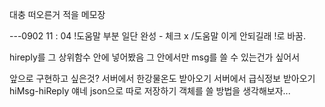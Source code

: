 대충 떠오른거 적을 메모장

---0902 11 : 04
!도움말 부분 일단 완성 - 체크 x
/도움말 이게 안되길래 !로 바꿈.

hireply를 그 상위함수 안에 넣어봤음
그 안에서만 msg를 쓸 수 있는건가 싶어서

앞으로 구현하고 싶은것?
서버에서 한강물온도 받아오기
서버에서 급식정보 받아오기
hiMsg-hiReply 얘네 json으로 따로 저장하기
객체를 쓸 방법을 생각해보자...